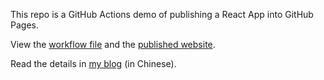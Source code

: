 This repo is a GitHub Actions demo of publishing a React App into GitHub Pages.

View the [workflow file](./.github/workflows/ci.yml) and the [published website](https://zhiyouth.github.io/github-actions-demo).

Read the details in [my blog](http://www.ruanyifeng.com/blog/2019/09/getting-started-with-github-actions.html) (in Chinese).
